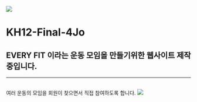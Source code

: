 <img src="https://capsule-render.vercel.app/api?type=waving&color=BDBDC8&height=150&section=header" />



# KH12-Final-4Jo

<h2>EVERY FIT 이라는 운동 모임을 만들기위한 웹사이트 제작중입니다.</h2>
<hr>
<br>
여러 운동의 모임을 회원이 찾으면서 직접 참여하도록 합니다.
<img src="https://capsule-render.vercel.app/api?type=waving&color=BDBDC8&height=150&section=footer" />

